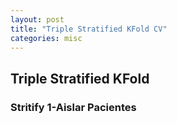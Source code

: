 ```yaml
---
layout: post
title: "Triple Stratified KFold CV"
categories: misc
---
```


## Triple Stratified KFold

### Stritify 1-Aislar Pacientes

